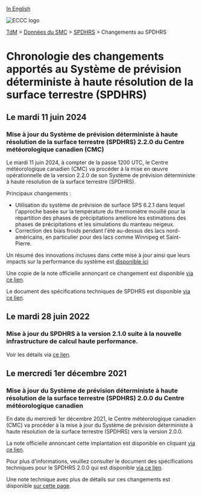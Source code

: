 [In English](changelog_hrdlps_en.md)

![ECCC logo](../../img_eccc-logo.png)

[TdM](../../readme_fr.md) > [Données du SMC](../readme_fr.md) > [SPDHRS](readme_hrdlps_fr.md) > Changements au SPDHRS

# Chronologie des changements apportés au Système de prévision déterministe à haute résolution de la surface terrestre (SPDHRS)

## Le mardi 11 juin 2024

### Mise à jour du Système de prévision déterministe à haute résolution de la surface terrestre (SPDHRS) 2.2.0 du Centre météorologique canadien (CMC)

Le mardi 11 juin 2024, à compter de la passe 1200 UTC, le Centre météorologique canadien (CMC) va procéder à la mise en œuvre opérationnelle de la version 2.2.0 de son Système de prévision déterministe à haute résolution de la surface terrestre (SPDHRS).

Principaux changements :

* Utilisation du système de prévision de surface SPS 6.2.1 dans lequel l'approche basée sur la température du thermomètre mouillé pour la répartition des phases de précipitations améliore les estimations des phases de précipitations et les simulations du manteau neigeux.​
* Correction des biais froids pendant l'été au-dessus des lacs nord-américains, en particulier pour des lacs comme Winnipeg et Saint-Pierre.​

Un résumé des innovations incluses dans cette mise à jour ainsi que leurs impacts sur la performance du système est [disponible ici](https://collaboration.cmc.ec.gc.ca/cmc/cmoi/product_guide/docs/fact_sheets/factsheet_hrdlps-220_f.pdf)

Une copie de la note officielle annonçant ce changement est disponible [via ce lien](https://dd.meteo.gc.ca/doc/genots/2024/06/10/NOCN03_CWAO_101857___46443).

Le document des spécifications techniques de SPDHRS est disponible [via ce lien](https://collaboration.cmc.ec.gc.ca/cmc/cmoi/product_guide/docs/tech_specifications/tech_specifications_HRDLPS_2.2.0_f.pdf).


## Le mardi 28 juin 2022

### Mise à jour du SPDHRS à la version 2.1.0 suite à la nouvelle infrastructure de calcul haute performance. 

Voir les détails via [ce lien](../changelog_multisystems_fr.md).

## Le mercredi 1er décembre 2021

### Mise à jour du Système de prévision déterministe à haute résolution de la surface terrestre (SPDHRS) 2.0.0 du Centre météorologique canadien

En date du mercredi 1er décembre 2021, le Centre météorologique canadien (CMC) va procéder à la mise à jour du Système de prévision déterministe à haute résolution de la surface terrestre (SPDHRS) vers la version 2.0.0.

La note officielle annoncant cette implantation est disponible en cliquant [via ce lien](https://dd.meteo.gc.ca/doc/genots/2021/11/26/NOCN03_CWAO_262118___50159).

Pour plus d'informations, veuillez consulter le document des spécifications techniques pour le SPDHRS 2.0.0 qui est disponible [via ce lien](https://collaboration.cmc.ec.gc.ca/cmc/CMOI/product_guide/docs/tech_specifications/tech_specifications_HRDLPS_2.0.0_f.pdf).

Une note technique avec plus de détails sur ces changements est disponible [sur cette page](https://collaboration.cmc.ec.gc.ca/cmc/CMOI/product_guide/docs/tech_notes/technote_hrdlps-200_f.pdf).


